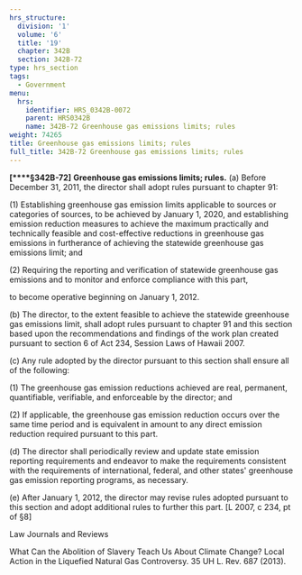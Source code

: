 ```yaml
---
hrs_structure:
  division: '1'
  volume: '6'
  title: '19'
  chapter: 342B
  section: 342B-72
type: hrs_section
tags:
  - Government
menu:
  hrs:
    identifier: HRS_0342B-0072
    parent: HRS0342B
    name: 342B-72 Greenhouse gas emissions limits; rules
weight: 74265
title: Greenhouse gas emissions limits; rules
full_title: 342B-72 Greenhouse gas emissions limits; rules
---
```

**[****§342B-72]** **Greenhouse gas emissions limits; rules.** (a) Before December 31, 2011, the director shall adopt rules pursuant to chapter 91:

(1) Establishing greenhouse gas emission limits applicable to sources or categories of sources, to be achieved by January 1, 2020, and establishing emission reduction measures to achieve the maximum practically and technically feasible and cost-effective reductions in greenhouse gas emissions in furtherance of achieving the statewide greenhouse gas emissions limit; and

(2) Requiring the reporting and verification of statewide greenhouse gas emissions and to monitor and enforce compliance with this part,

to become operative beginning on January 1, 2012.

(b) The director, to the extent feasible to achieve the statewide greenhouse gas emissions limit, shall adopt rules pursuant to chapter 91 and this section based upon the recommendations and findings of the work plan created pursuant to section 6 of Act 234, Session Laws of Hawaii 2007.

(c) Any rule adopted by the director pursuant to this section shall ensure all of the following:

(1) The greenhouse gas emission reductions achieved are real, permanent, quantifiable, verifiable, and enforceable by the director; and

(2) If applicable, the greenhouse gas emission reduction occurs over the same time period and is equivalent in amount to any direct emission reduction required pursuant to this part.

(d) The director shall periodically review and update state emission reporting requirements and endeavor to make the requirements consistent with the requirements of international, federal, and other states' greenhouse gas emission reporting programs, as necessary.

(e) After January 1, 2012, the director may revise rules adopted pursuant to this section and adopt additional rules to further this part. [L 2007, c 234, pt of §8]

Law Journals and Reviews

What Can the Abolition of Slavery Teach Us About Climate Change? Local Action in the Liquefied Natural Gas Controversy. 35 UH L. Rev. 687 (2013).
